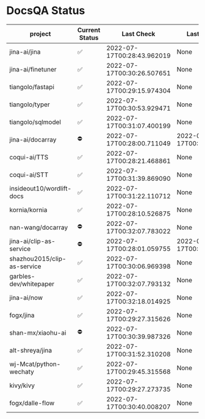 # DocsQA Status

|          project          |Current Status|        Last Check        |      Last Downtime       |
|---------------------------|--------------|--------------------------|--------------------------|
|jina-ai/jina               |✅            |2022-07-17T00:28:43.962019|None                      |
|jina-ai/finetuner          |✅            |2022-07-17T00:30:26.507651|None                      |
|tiangolo/fastapi           |✅            |2022-07-17T00:29:15.974304|None                      |
|tiangolo/typer             |✅            |2022-07-17T00:30:53.929471|None                      |
|tiangolo/sqlmodel          |✅            |2022-07-17T00:31:07.400199|None                      |
|jina-ai/docarray           |⛔️           |2022-07-17T00:28:00.711049|2022-07-17T00:28:00.711033|
|coqui-ai/TTS               |✅            |2022-07-17T00:28:21.468861|None                      |
|coqui-ai/STT               |✅            |2022-07-17T00:31:39.869090|None                      |
|insideout10/wordlift-docs  |✅            |2022-07-17T00:31:22.110712|None                      |
|kornia/kornia              |✅            |2022-07-17T00:28:10.526875|None                      |
|nan-wang/docarray          |⛔️           |2022-07-17T00:32:07.783022|None                      |
|jina-ai/clip-as-service    |⛔️           |2022-07-17T00:28:01.059755|2022-07-17T00:28:01.059735|
|shazhou2015/clip-as-service|✅            |2022-07-17T00:30:06.969398|None                      |
|garbles-dev/whitepaper     |✅            |2022-07-17T00:32:07.793132|None                      |
|jina-ai/now                |✅            |2022-07-17T00:32:18.014925|None                      |
|fogx/jina                  |✅            |2022-07-17T00:29:27.315626|None                      |
|shan-mx/xiaohu-ai          |⛔️           |2022-07-17T00:30:39.987326|None                      |
|alt-shreya/jina            |✅            |2022-07-17T00:31:52.310208|None                      |
|wj-Mcat/python-wechaty     |✅            |2022-07-17T00:29:45.315568|None                      |
|kivy/kivy                  |✅            |2022-07-17T00:29:27.273735|None                      |
|fogx/dalle-flow            |✅            |2022-07-17T00:30:40.008207|None                      |

